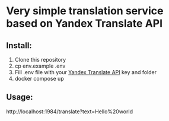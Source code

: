 # Very simple translation service based on Yandex Translate API
## Install:
1. Clone this repository
2. cp env.example .env
3. Fill .env file with your [Yandex Translate API](https://cloud.yandex.ru/docs/translate/operations/translate#before-begin) key and folder
4. docker compose up


## Usage:
http://localhost:1984/translate?text=Hello%20world
